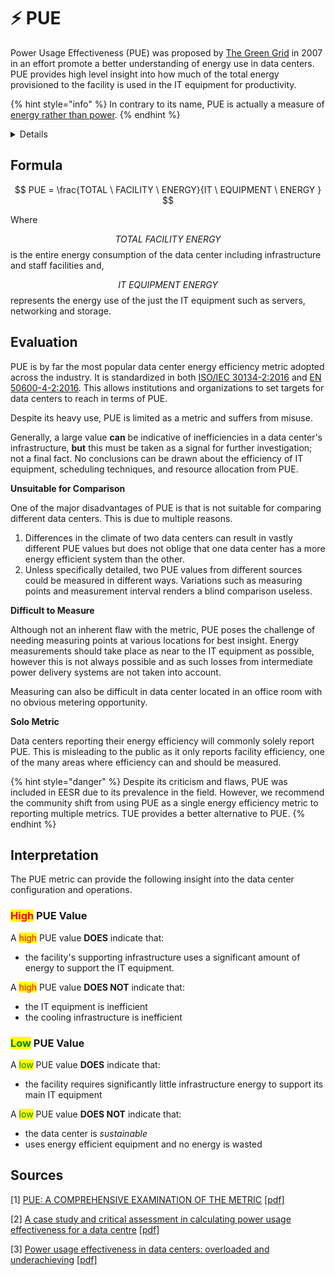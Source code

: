 # ⚡ PUE

Power Usage Effectiveness (PUE) was proposed by [The Green Grid](https://www.thegreengrid.org/) in 2007 in an effort promote a better understanding of energy use in data centers. PUE provides high level insight into how much of the total energy provisioned to the facility is used in the IT equipment for productivity. &#x20;

{% hint style="info" %}
In contrary to its name, PUE is actually a measure of [energy rather than power](https://ctlsys.com/support/energy\_kwh\_vs-\_power\_kw/).
{% endhint %}

<details>

<summary>Details</summary>

Unit: **NA**

Minimum: **1.0**

Maximum: **∞**

Ideal: **1.0**

Industry Average ([2020](https://www.statista.com/statistics/1229367/data-center-average-annual-pue-worldwide/)): 1.59

****

</details>

## Formula

$$
PUE = \frac{TOTAL \ FACILITY \ ENERGY}{IT \  EQUIPMENT \ ENERGY }
$$

Where&#x20;

$$TOTAL \ FACILITY \ ENERGY$$ is the entire energy consumption of the data center including infrastructure and staff facilities and,&#x20;

$$IT \ EQUIPMENT \ ENERGY$$ represents the energy use of the just the IT equipment such as servers, networking and storage.

## Evaluation

PUE is by far the most popular data center energy efficiency metric adopted across the industry. It is standardized in both [ISO/IEC 30134-2:2016](https://www.iso.org/standard/63451.html) and [EN 50600-4-2:2016](https://www.en-standard.eu/csn-en-50600-4-2-information-technology-data-centre-facilities-and-infrastructures-part-4-2-power-usage-effectiveness/). This allows institutions and organizations to set targets for data centers to reach in terms of PUE.&#x20;

Despite its heavy use, PUE is limited as a metric and suffers from misuse.

Generally, a large value **can** be indicative of inefficiencies in a data center's infrastructure, **but** this must be taken as a signal for further investigation; not a final fact. No conclusions can be drawn about the efficiency of IT equipment, scheduling techniques, and resource allocation from PUE.&#x20;

**Unsuitable for Comparison**

One of the major disadvantages of PUE is that is not suitable for comparing different data centers. This is due to multiple reasons.&#x20;

1. Differences in the climate of two data centers can result in vastly different PUE values but does not oblige that one data center has a more energy efficient system than the other.
2. Unless specifically detailed, two PUE values from different sources could be measured in different ways. Variations such as measuring points and measurement interval renders a blind comparison useless.&#x20;

**Difficult to Measure**

Although not an inherent flaw with the metric, PUE poses the challenge of needing measuring points at various locations for best insight. Energy measurements should take place as near to the IT equipment as possible, however this is not always possible and as such losses from intermediate power delivery systems are not taken into account.&#x20;

Measuring can also be difficult in data center located in an office room with no obvious metering opportunity.&#x20;

**Solo Metric**

Data centers reporting their energy efficiency will commonly solely report PUE. This is misleading to the public as it only reports facility efficiency, one of the many areas where efficiency can and should be measured.

{% hint style="danger" %}
Despite its criticism and flaws, PUE was included in EESR due to its prevalence in the field. However, we recommend the community shift from using PUE as a single energy efficiency metric to reporting multiple metrics. TUE provides a better alternative to PUE.&#x20;
{% endhint %}

## Interpretation

The PUE metric can provide the following insight into the data center configuration and operations.

### <mark style="color:red;">High</mark> PUE Value

A <mark style="color:red;">high</mark> PUE value **DOES** indicate that:

* the facility's supporting infrastructure uses a significant amount of energy to support the IT equipment.

A <mark style="color:red;">high</mark> PUE value **DOES NOT** indicate that:

* the IT equipment is inefficient
* the cooling infrastructure is inefficient

### <mark style="color:green;">Low</mark> PUE Value

A <mark style="color:green;">low</mark> PUE value **DOES** indicate that:

* the facility requires significantly little infrastructure energy to support its main IT equipment

A <mark style="color:green;">low</mark> PUE value **DOES NOT** indicate that:

* the data center is _sustainable_
* uses energy efficient equipment and no energy is wasted

## Sources

\[1] [PUE: A COMPREHENSIVE EXAMINATION OF THE METRIC](https://www.thegreengrid.org/en/resources/library-and-tools/20-PUE%3A-A-Comprehensive-Examination-of-the-Metric) [\[pdf\]](https://datacenters.lbl.gov/sites/default/files/WP49-PUE%20A%20Comprehensive%20Examination%20of%20the%20Metric\_v6.pdf)

\[2] [A case study and critical assessment in calculating power usage effectiveness for a data centre](https://www.sciencedirect.com/science/article/pii/S0196890413004068?casa\_token=f-EiVfn8zvsAAAAA:mN75A6avLCa-EG781qqHv-OFZEway70cLnm3C2ALu16mLeDe50j5pYeE9gPe7AdF4VktyLyK0ug) [\[pdf\]](https://pdf.sciencedirectassets.com/271098/1-s2.0-S0196890413X0010X/1-s2.0-S0196890413004068/main.pdf?X-Amz-Security-Token=IQoJb3JpZ2luX2VjEBcaCXVzLWVhc3QtMSJGMEQCICjqbsd4Y2jSA6ntr3hnla00uqdiz%2BdBybE7MYqiR6yiAiBuXite6bC2Gq9QGsdFeYKwD4GO4TvETBw8J5CqVzBM3irSBAgwEAQaDDA1OTAwMzU0Njg2NSIMZcpCPKukGgwgJKooKq8EJwqoRvOjXjr7gpxdtah47xe48KYEKFohXo5PpSRT3MtsoPwkWzYNxPXV%2Fup77qUpdH0uf8fxvPKh2AiKMxFGy6v%2BneSlJ8jjyWlrz4lnjkQjQFGEvLKkGExsOr99z%2FevkatqZU37ieHLzXVFmeQjfk4FfbHK50lbpUy88tnbQUQbo3yz27r5x4DwoZEGBQYnNInLCDGqGPh4keHKPnMNppBgq5oi8ANqX1aKn0U9wFF4vRNYs7CjfVJAdr9B%2BOvJfbhEA6uZWIT2hTlE704mqyOL%2FAEswdETIYydH5Jo8lUj2pOTEMEzaf%2F46nixkzTXFQMDUR6JETPhVW0ASlIP2%2FRtOUfc5nunEYjrg5D985zxyZfUsQWDYYdILl9fqBKTFgQUcJBopbz1zB57YyVf3Kb1TniZhptgQbMRFkLjLafg43M3J%2BA4mVOKppNFNxFf2VB89rVlgR6OLUREpn%2Fo6bBfGK8HK2PgM1snnc3D07ICe8p3VQBmcWKNexof4KSq4t05swJv1EO8k%2F6ugQ1xEjhrYCiP%2FTgnKVXv48VtFi12SMEDgo8Mv%2B9vwXnm%2FcPA7F1qKTPVrMZwyvtZvXs0AFHrPRs0WfdC5EtWd2CEHfMnAV%2Fy8qxht8mR%2B8IwGpy5TEGyLnQTFvPMlgLc%2BUNJYMfOTpwRYnralKvgasOjJm2deIR7750sQZGvM3c%2FJlPKAt7h9Axu9JrcZKfFc9vH%2FeJo4L49TZ6bG449sprfqDCljsKVBjqqAWKQqow%2BCqjolk7%2FZ7tqd4dxWGe5PsCJEVBiog9Ka%2BPOXEGTX1BkEheDzJYiPnZpTmkzQWGkxt4FmgufC8oFI2%2F1h6Uba3fXa8bQ4h3MRb502yBLNNLj6cEXMr5qQJi8kdGM6ehQBx96LH5nLGmJSOuMBvNYIIhXGGuNjvBNBir1azeniigREPdSWgTnAzZYGLC3YKSfgdRMntF1vYiCyJsNiWaTUXgiXrjb\&X-Amz-Algorithm=AWS4-HMAC-SHA256\&X-Amz-Date=20220620T162349Z\&X-Amz-SignedHeaders=host\&X-Amz-Expires=300\&X-Amz-Credential=ASIAQ3PHCVTYZ2Y5ZLA5%2F20220620%2Fus-east-1%2Fs3%2Faws4\_request\&X-Amz-Signature=2986bdeaffb5712a51972ec0e048b9ee1ef716db61020ed4fea6937c6969e141\&hash=c575c99ac4f613c2dfc1a9975f24f51ed52b2d2012657dc149a0329a747056a4\&host=68042c943591013ac2b2430a89b270f6af2c76d8dfd086a07176afe7c76c2c61\&pii=S0196890413004068\&tid=spdf-fa2e1cab-682c-4b10-8398-90516161983b\&sid=2a69fd093762f54f186acfa985e950431ccbgxrqb\&type=client\&ua=4d530753015b0456550b\&rr=71e5d9e44d23b734)

\[3] [Power usage effectiveness in data centers: overloaded and underachieving](https://www.sciencedirect.com/science/article/pii/S1040619016300446?casa\_token=HzCV\_L\_vvtYAAAAA:eHvUvdGIcb3xRSRN7P9ZUzwTJiaJcGQHQMeAm-IrizzQb2M\_xwZDN6HULowT9K6jdfUdGMMKNaE) [\[pdf\]](https://pdf.sciencedirectassets.com/272016/1-s2.0-S1040619016X0005X/1-s2.0-S1040619016300446/main.pdf?X-Amz-Security-Token=IQoJb3JpZ2luX2VjEBcaCXVzLWVhc3QtMSJGMEQCICjqbsd4Y2jSA6ntr3hnla00uqdiz%2BdBybE7MYqiR6yiAiBuXite6bC2Gq9QGsdFeYKwD4GO4TvETBw8J5CqVzBM3irSBAgwEAQaDDA1OTAwMzU0Njg2NSIMZcpCPKukGgwgJKooKq8EJwqoRvOjXjr7gpxdtah47xe48KYEKFohXo5PpSRT3MtsoPwkWzYNxPXV%2Fup77qUpdH0uf8fxvPKh2AiKMxFGy6v%2BneSlJ8jjyWlrz4lnjkQjQFGEvLKkGExsOr99z%2FevkatqZU37ieHLzXVFmeQjfk4FfbHK50lbpUy88tnbQUQbo3yz27r5x4DwoZEGBQYnNInLCDGqGPh4keHKPnMNppBgq5oi8ANqX1aKn0U9wFF4vRNYs7CjfVJAdr9B%2BOvJfbhEA6uZWIT2hTlE704mqyOL%2FAEswdETIYydH5Jo8lUj2pOTEMEzaf%2F46nixkzTXFQMDUR6JETPhVW0ASlIP2%2FRtOUfc5nunEYjrg5D985zxyZfUsQWDYYdILl9fqBKTFgQUcJBopbz1zB57YyVf3Kb1TniZhptgQbMRFkLjLafg43M3J%2BA4mVOKppNFNxFf2VB89rVlgR6OLUREpn%2Fo6bBfGK8HK2PgM1snnc3D07ICe8p3VQBmcWKNexof4KSq4t05swJv1EO8k%2F6ugQ1xEjhrYCiP%2FTgnKVXv48VtFi12SMEDgo8Mv%2B9vwXnm%2FcPA7F1qKTPVrMZwyvtZvXs0AFHrPRs0WfdC5EtWd2CEHfMnAV%2Fy8qxht8mR%2B8IwGpy5TEGyLnQTFvPMlgLc%2BUNJYMfOTpwRYnralKvgasOjJm2deIR7750sQZGvM3c%2FJlPKAt7h9Axu9JrcZKfFc9vH%2FeJo4L49TZ6bG449sprfqDCljsKVBjqqAWKQqow%2BCqjolk7%2FZ7tqd4dxWGe5PsCJEVBiog9Ka%2BPOXEGTX1BkEheDzJYiPnZpTmkzQWGkxt4FmgufC8oFI2%2F1h6Uba3fXa8bQ4h3MRb502yBLNNLj6cEXMr5qQJi8kdGM6ehQBx96LH5nLGmJSOuMBvNYIIhXGGuNjvBNBir1azeniigREPdSWgTnAzZYGLC3YKSfgdRMntF1vYiCyJsNiWaTUXgiXrjb\&X-Amz-Algorithm=AWS4-HMAC-SHA256\&X-Amz-Date=20220620T162324Z\&X-Amz-SignedHeaders=host\&X-Amz-Expires=300\&X-Amz-Credential=ASIAQ3PHCVTYZ2Y5ZLA5%2F20220620%2Fus-east-1%2Fs3%2Faws4\_request\&X-Amz-Signature=b5ca352cecd7906f4f30d4c8fd1835fc7042e66b53f4e1c271453f9f60ec99b4\&hash=cb4559383cfd2bbdf12b449893d118c313263796055a9af4e5895ccd98245750\&host=68042c943591013ac2b2430a89b270f6af2c76d8dfd086a07176afe7c76c2c61\&pii=S1040619016300446\&tid=spdf-1a08aa59-be6a-4efa-b610-4511ea1f75e9\&sid=2a69fd093762f54f186acfa985e950431ccbgxrqb\&type=client\&ua=4d530753015b555a540d\&rr=71e5d9485bb4b96e)
